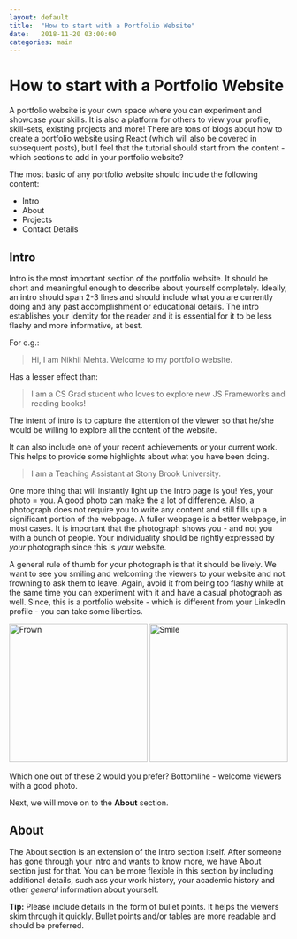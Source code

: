 ```yaml
---
layout: default
title:  "How to start with a Portfolio Website"
date:   2018-11-20 03:00:00
categories: main
---
```


# How to start with a Portfolio Website

A portfolio website is your own space where you can experiment and showcase your skills. It is also a platform for others to view your profile, skill-sets, existing projects and more! There are tons of blogs about how to create a portfolio website using React (which will also be covered in subsequent posts), but I feel that the tutorial should start from the content - which sections to add in your portfolio website?

The most basic of any portfolio website should include the following content:
+ Intro
+ About
+ Projects
+ Contact Details

## Intro

Intro is the most important section of the portfolio website. It should be short and meaningful enough to describe about yourself completely. Ideally, an intro should span 2-3 lines and should include what you are currently doing and any past accomplishment or educational details. The intro establishes your identity for the reader and it is essential for it to be less flashy and more informative, at best.

For e.g.:
> Hi, I am Nikhil Mehta. Welcome to my portfolio website.

Has a lesser effect than:

> I am a CS Grad student who loves to explore new JS Frameworks and reading books!

The intent of intro is to capture the attention of the viewer so that he/she would be willing to explore all the content of the website.

It can also include one of your recent achievements or your current work. This helps to provide some highlights about what you have been doing.

> I am a Teaching Assistant at Stony Brook University.

One more thing that will instantly light up the Intro page is you! Yes, your photo = you. A good photo can make the a lot of difference. Also, a photograph does not require you to write any content and still fills up a significant portion of the webpage. A fuller webpage is a better webpage, in most cases. It is important that the photograph shows you - and not you with a bunch of people. Your individuality should be rightly expressed by *your* photograph since this is *your* website.

A general rule of thumb for your photograph is that it should be lively. We want to see you smiling and welcoming the viewers to your website and not frowning to ask them to leave. Again, avoid it from being too flashy while at the same time you can experiment with it and have a casual photograph as well. Since, this is a portfolio website - which is different from your LinkedIn profile - you can take some liberties.

<img src="/blogs/images/img_1.jpg" alt="Frown" style="width:250px;"/>

<img src="/blogs/images/img_2.jpg" alt="Smile" style="width:250px;"/>

Which one out of these 2 would you prefer? Bottomline - welcome viewers with a good photo.

Next, we will move on to the **About** section.

## About

The About section is an extension of the Intro section itself. After someone has gone through your intro and wants to know more, we have About section just for that. You can be more flexible in this section by including additional details, such ass your work history, your academic history and other *general* information about yourself.

**Tip:** Please include details in the form of bullet points. It helps the viewers skim through it quickly. Bullet points and/or tables are more readable and should be preferred.
